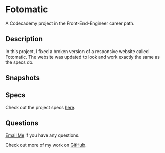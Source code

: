 # Fotomatic

A Codecademy project in the Front-End-Engineer career path. 

## Description 
In this project, I fixed a broken version of a responsive website called Fotomatic. 
The website was updated to look and work exactly the same as the specs do.

## Snapshots

## Specs 
Check out the project specs [here](https://content.codecademy.com/courses/freelance-1/capstone-1/specs/fotomatic_spec_landing.png). 

## Questions 
[Email Me](Chloe.a.harris17@gmail.com) if you have any questions.

Check out more of my work on [GitHub](https://github.com/chloeharris1).


